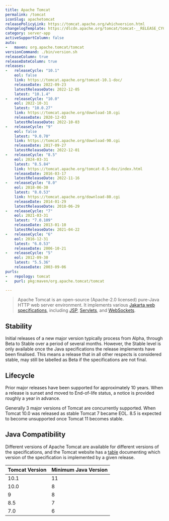 ```yaml
---
title: Apache Tomcat
permalink: /tomcat
iconSlug: apachetomcat
releasePolicyLink: https://tomcat.apache.org/whichversion.html
changelogTemplate: https://dlcdn.apache.org/tomcat/tomcat-__RELEASE_CYCLE__/v__LATEST__/RELEASE-NOTES
category: server-app
activeSupportColumn: false
auto:
-   maven: org.apache.tomcat/tomcat
versionCommand: ./bin/version.sh
releaseColumn: true
releaseDateColumn: true
releases:
-   releaseCycle: "10.1"
    eol: false
    link: https://tomcat.apache.org/tomcat-10.1-doc/
    releaseDate: 2022-09-23
    latestReleaseDate: 2022-12-05
    latest: "10.1.4"
-   releaseCycle: "10.0"
    eol: 2022-10-31
    latest: "10.0.27"
    link: https://tomcat.apache.org/download-10.cgi
    releaseDate: 2020-12-03
    latestReleaseDate: 2022-10-03
-   releaseCycle: "9"
    eol: false
    latest: "9.0.70"
    link: https://tomcat.apache.org/download-90.cgi
    releaseDate: 2017-09-27
    latestReleaseDate: 2022-12-01
-   releaseCycle: "8.5"
    eol: 2024-03-31
    latest: "8.5.84"
    link: https://tomcat.apache.org/tomcat-8.5-doc/index.html
    releaseDate: 2016-03-17
    latestReleaseDate: 2022-11-16
-   releaseCycle: "8.0"
    eol: 2018-06-30
    latest: "8.0.53"
    link: https://tomcat.apache.org/download-80.cgi
    releaseDate: 2014-01-29
    latestReleaseDate: 2018-06-29
-   releaseCycle: "7"
    eol: 2021-03-31
    latest: "7.0.109"
    releaseDate: 2013-01-10
    latestReleaseDate: 2021-04-22
-   releaseCycle: "6"
    eol: 2016-12-31
    latest: "6.0.53"
    releaseDate: 2006-10-21
-   releaseCycle: "5"
    eol: 2012-09-30
    latest: "5.5.36"
    releaseDate: 2003-09-06
purls:
-   repology: tomcat
-   purl: pkg:maven/org.apache.tomcat/tomcat

---
```


> Apache Tomcat is an open-source (Apache-2.0 licensed) pure-Java HTTP web server environment. It implements various [Jakarta web specifications][specs], including [JSP][jsp], [Servlets][servlet], and [WebSockets][websockets].

## Stability

Initial releases of a new major version typically process from Alpha, through Beta to Stable over a period of several months. However, the Stable level is only available once the Java specifications the release implements have been finalised. This means a release that in all other respects is considered stable, may still be labelled as Beta if the specifications are not final.

## Lifecycle

Prior major releases have been supported for approximately 10 years. When a release is sunset and moved to End-of-life status, a notice is provided roughly a year in advance.

Generally 3 major versions of Tomcat are concurrently supported. When Tomcat 10.0 was released as stable Tomcat 7 became EOL. 8.5 is expected to become unsupported once Tomcat 11 becomes stable.

## Java Compatibility

Different versions of Apache Tomcat are available for different versions of the specifications, and the Tomcat website has a [table](https://tomcat.apache.org/whichversion.html) documenting which version of the specification is implemented by a given release.

| Tomcat Version | Minimum Java Version |
|----------------|----------------------|
| 10.1           | 11                   |
| 10.0           | 8                    |
| 9              | 8                    |
| 8.5            | 7                    |
| 7.0            | 6                    |

[servlet]: https://projects.eclipse.org/projects/ee4j.servlet "Jakarta Servlet"
[jsp]: https://projects.eclipse.org/projects/ee4j.jsp "Jakarta Server Pages"
[websockets]: https://projects.eclipse.org/projects/ee4j.websocket "Jakarta WebSocket"
[specs]: https://projects.eclipse.org/projects/ee4j.jakartaee-platform
